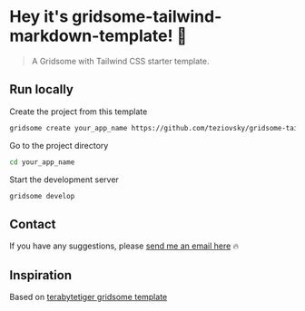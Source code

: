 # Hey it's gridsome-tailwind-markdown-template! 🤝

> A Gridsome with Tailwind CSS starter template.

## Run locally

Create the project from this template

```bash
gridsome create your_app_name https://github.com/teziovsky/gridsome-tailwind-markdown-template.git
```

Go to the project directory

```bash
cd your_app_name
```

Start the development server

```bash
gridsome develop
```

## Contact

If you have any suggestions, please [send me an email here](mailto:kontakt@jakubsoboczynski.pl) 🔥

## Inspiration

Based on [terabytetiger gridsome template](https://github.com/terabytetiger/gridsome-starter-twblog)
